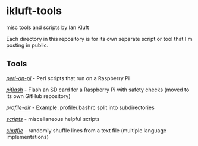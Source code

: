 # ikluft-tools

misc tools and scripts by Ian Kluft

Each directory in this repository is for its own separate script or tool that I'm posting in public.

## Tools

[*perl-on-pi*](perl-on-pi/) - Perl scripts that run on a Raspberry Pi

[*piflash*](https://github.com/ikluft/piflash) - Flash an SD card for a Raspberry Pi with safety checks (moved to its own GitHub repository)

[*profile-dir*](profile-dir/) - Example .profile/.bashrc split into subdirectories

[*scripts*](scripts/) - miscellaneous helpful scripts

[*shuffle*](shuffle) - randomly shuffle lines from a text file (multiple language implementations)
